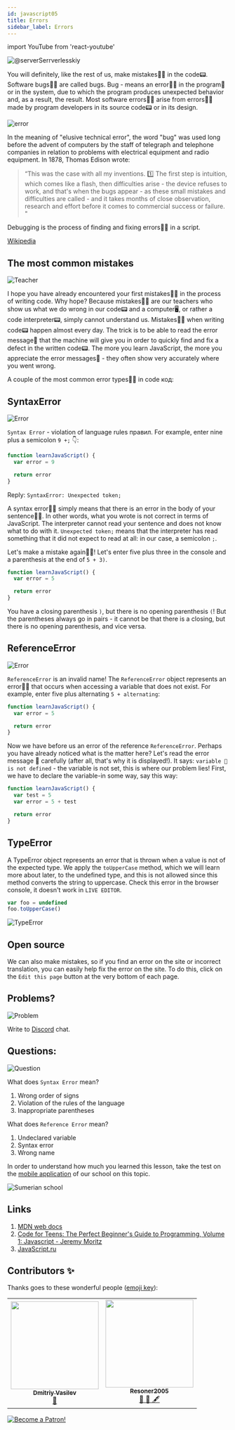 ```yaml
---
id: javascript05
title: Errors
sidebar_label: Errors
---
```


import YouTube from 'react-youtube'

![@serverSerrverlesskiy](/img/javascript/headers/05.jpg)

You will definitely, like the rest of us, make mistakes🙅‍♂️ in the code📟. Software bugs🙅‍♂️ are called bugs. Bug - means an error🙅‍♂️ in the program💾 or in the system, due to which the program produces unexpected behavior and, as a result, the result. Most software errors🙅‍♂️ arise from errors🙅‍♂️ made by program developers in its source code📟 or in its design.

![error](https://media.giphy.com/media/1VT3UNeWdijUSMpRL4/giphy.gif)

In the meaning of "elusive technical error", the word "bug" was used long before the advent of computers by the staff of telegraph and telephone companies in relation to problems with electrical equipment and radio equipment. In 1878, Thomas Edison wrote:

> “This was the case with all my inventions. 1️⃣ The first step is intuition, which comes like a flash, then difficulties arise - the device refuses to work, and that's when the bugs appear - as these small mistakes and difficulties are called - and it takes months of close observation, research and effort before it comes to commercial success or failure. "

Debugging is the process of finding and fixing errors🙅‍♂️ in a script.

[Wikipedia](https://ru.wikipedia.org/wiki/Программная_ошибка🙅‍♂️)

<!-- ## Video

<YouTube videoId="xJtVop2fAxg" /> -->

## The most common mistakes

![Teacher](https://media.giphy.com/media/27c3zdaY6eeIAwp7Qi/giphy.gif)

I hope you have already encountered your first mistakes🙅‍♂️ in the process of writing code. Why hope? Because mistakes🙅‍♂️ are our teachers who show us what we do wrong in our code📟 and a computer🖥️, or rather a code interpreter📟, simply cannot understand us. Mistakes🙅‍♂️ when writing code📟 happen almost every day. The trick is to be able to read the error message💬 that the machine will give you in order to quickly find and fix a defect in the written code📟. The more you learn JavaScript, the more you appreciate the error messages💬 - they often show very accurately where you went wrong.

A couple of the most common error types🙅‍♂️ in code код:

## SyntaxError

![Error](https://media.giphy.com/media/TqiwHbFBaZ4ti/giphy.gif)

`Syntax Error` - violation of language rules правил. For example, enter nine plus a semicolon `9 +;` 👇:

```jsx live
function learnJavaScript() {
  var error = 9

  return error
}
```

Reply: `SyntaxError: Unexpected token;`

A syntax error🙅‍♂️ simply means that there is an error in the body of your sentence🙅‍♂️. In other words, what you wrote is not correct in terms of JavaScript. The interpreter cannot read your sentence and does not know what to do with it. `Unexpected token;` means that the interpreter has read something that it did not expect to read at all: in our case, a semicolon `;`.

Let's make a mistake again🙅‍♂️!
Let's enter five plus three in the console and a parenthesis at the end of `5 + 3)`.

```jsx live
function learnJavaScript() {
  var error = 5

  return error
}
```

You have a closing parenthesis `)`, but there is no opening parenthesis `(`! But the parentheses always go in pairs - it cannot be that there is a closing, but there is no opening parenthesis, and vice versa.

## ReferenceError

![Error](https://media.giphy.com/media/8L0Pky6C83SzkzU55a/giphy.gif)

`ReferenceError` is an invalid name! The `ReferenceError` object represents an error🙅‍♂️ that occurs when accessing a variable that does not exist. For example, enter five plus alternating `5 + alternating`:

```jsx live
function learnJavaScript() {
  var error = 5

  return error
}
```

Now we have before us an error of the reference `ReferenceError`. Perhaps you have already noticed what is the matter here? Let's read the error message 💬 carefully (after all, that's why it is displayed!). It says: `variable 🔔 is not defined` - the variable is not set, this is where our problem lies! First, we have to declare the variable-in some way, say this way:

```jsx live
function learnJavaScript() {
  var test = 5
  var error = 5 + test

  return error
}
```

## TypeError

A TypeError object represents an error that is thrown when a value is not of the expected type. We apply the `toUpperCase` method, which we will learn more about later, to the undefined type, and this is not allowed since this method converts the string to uppercase. Check this error in the browser console, it doesn't work in `LIVE EDITOR`.

```javascript
var foo = undefined
foo.toUpperCase()
```

![TypeError](/img/javascript/25.jpg)

## Open source

We can also make mistakes, so if you find an error on the site or incorrect translation, you can easily help fix the error on the site. To do this, click on the `Edit this page` button at the very bottom of each page.

## Problems?

![Problem](https://media.giphy.com/media/xTiTnGeUsWOEwsGoG4/giphy.gif)

Write to [Discord](https://discord.gg/6GDAfXn) chat.

## Questions:

![Question](https://media.giphy.com/media/l0HlRnAWXxn0MhKLK/giphy.gif)

What does `Syntax Error` mean?

1. Wrong order of signs
2. Violation of the rules of the language
3. Inappropriate parentheses

What does `Reference Error` mean?

1. Undeclared variable
2. Syntax error
3. Wrong name

In order to understand how much you learned this lesson, take the test on the [mobile application](http://onelink.to/njhc95) of our school on this topic.

![Sumerian school](/img/app.png)

## Links

1. [MDN web docs](https://developer.mozilla.org/ru/docs/Web/JavaScript/Data_structures)
2. [Code for Teens: The Perfect Beginner's Guide to Programming, Volume 1: Javascript - Jeremy Moritz](https://www.amazon.com/Code-Teens-Beginners-Programming-Javascript-ebook/dp/B07FCTLVPC)
3. [JavaScript.ru](https://learn.javascript.ru/types)

## Contributors ✨

Thanks goes to these wonderful people ([emoji key](https://allcontributors.org/docs/en/emoji-key)):

<table>
  <tr>
    <td align="center"><a href="https://fullstackserverless.github.io/"><img src="https://avatars0.githubusercontent.com/u/6774813?v=4?s=200" width="200px;" alt=""/><br /><sub><b>Dmitriy Vasilev</b></sub></a><br /> <a href="https://github.com/gHashTag/react-native-village/commits?author=gHashTag" title="Documentation">📖</a></td>
    <td align="center"><a href="https://github.com/Resoner2005"><img src="https://avatars1.githubusercontent.com/u/75675814?v=4?s=200" width="200px;" alt=""/><br /><sub><b>Resoner2005</b></sub></a><br /><a href="https://github.com/gHashTag/react-native-village/issues?q=author%3AResoner2005" title="Bug reports">🐛 🎨 🖋</a></td>
  </tr>
  
</table>

[![Become a Patron!](/img/logo/patreon.jpg)](https://www.patreon.com/bePatron?u=31769291)
